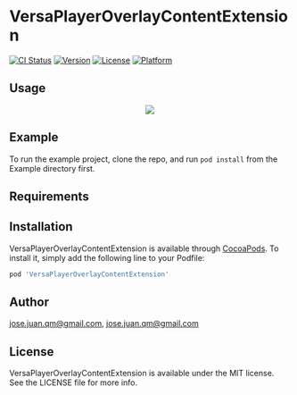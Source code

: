 # VersaPlayerOverlayContentExtension

[![CI Status](https://img.shields.io/travis/jose.juan.qm@gmail.com/VersaPlayerOverlayContentExtension.svg?style=flat)](https://travis-ci.org/jose.juan.qm@gmail.com/VersaPlayerOverlayContentExtension)
[![Version](https://img.shields.io/cocoapods/v/VersaPlayerOverlayContentExtension.svg?style=flat)](https://cocoapods.org/pods/VersaPlayerOverlayContentExtension)
[![License](https://img.shields.io/cocoapods/l/VersaPlayerOverlayContentExtension.svg?style=flat)](https://cocoapods.org/pods/VersaPlayerOverlayContentExtension)
[![Platform](https://img.shields.io/cocoapods/p/VersaPlayerOverlayContentExtension.svg?style=flat)](https://cocoapods.org/pods/VersaPlayerOverlayContentExtension)

## Usage

<div>
  <p align="center">
    <img src="https://github.com/josejuanqm/VersaPlayerOverlayContentExtension/blob/master/sample.png" />
  </p>
</div>

## Example

To run the example project, clone the repo, and run `pod install` from the Example directory first.

## Requirements

## Installation

VersaPlayerOverlayContentExtension is available through [CocoaPods](https://cocoapods.org). To install
it, simply add the following line to your Podfile:

```ruby
pod 'VersaPlayerOverlayContentExtension'
```

## Author

jose.juan.qm@gmail.com, jose.juan.qm@gmail.com

## License

VersaPlayerOverlayContentExtension is available under the MIT license. See the LICENSE file for more info.
